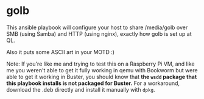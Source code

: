 # golb

This ansible playbook will configure your host to share /media/golb over SMB (using Samba) and HTTP (using nginx), exactly how golb is set up at QL.

Also it puts some ASCII art in your MOTD :)

Note: If you're like me and trying to test this on a Raspberry Pi VM, and like me you weren't able to get it fully working in qemu with Bookworm but were able to get it working in Buster, you should know that **the `wsdd` package that this playbook installs is not packaged for Buster.** For a workaround, download the .deb directly and install it manually with `dpkg`.
